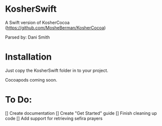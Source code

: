 # KosherSwift
A Swift version of KosherCocoa (https://github.com/MosheBerman/KosherCocoa)

Parsed by: Dani Smith

# Installation
Just copy the KosherSwift folder in to your project.

Cocoapods coming soon.

# To Do:
[] Create documentation
[] Create "Get Started" guide
[] Finish cleaning up code
[] Add support for retrieving sefira prayers
